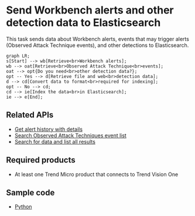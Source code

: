 # Send Workbench alerts and other detection data to Elasticsearch
This task sends data about Workbench alerts, events that may trigger alerts (Observed Attack Technique events), and other detections to Elasticsearch.
```mermaid
graph LR;
s[Start] --> wb[Retrieve<br>Workbench alerts];
wb --> oat[Retrieve<br>Observed Attack Technique<br>events];
oat --> opt{Do you need<br>other detection data?};
opt -- Yes --> d[Retrieve file and web<br>detection data];
d --> cd[Convert data to format<br>required for indexing];
opt -- No --> cd;
cd --> ie[Index the data<br>in Elasticsearch];
ie --> e[End];
```

## Related APIs
- [Get alert history with details](https://automation.trendmicro.com/xdr/api-v2#tag/Alerts/paths/~1v2.0~1xdr~1workbench~1workbenchHistories/get)
- [Search Observed Attack Techniques event list](https://automation.trendmicro.com/xdr/api-v2#tag/Observed-Attack-Techniques/paths/~1v2.0~1xdr~1oat~1detections/get)
- [Search for data and list all results](https://automation.trendmicro.com/xdr/api-v2#tag/Search/paths/~1v2.0~1xdr~1search~1data/post)

## Required products
- At least one Trend Micro product that connects to Trend Vision One

## Sample code
- [Python](python/)
